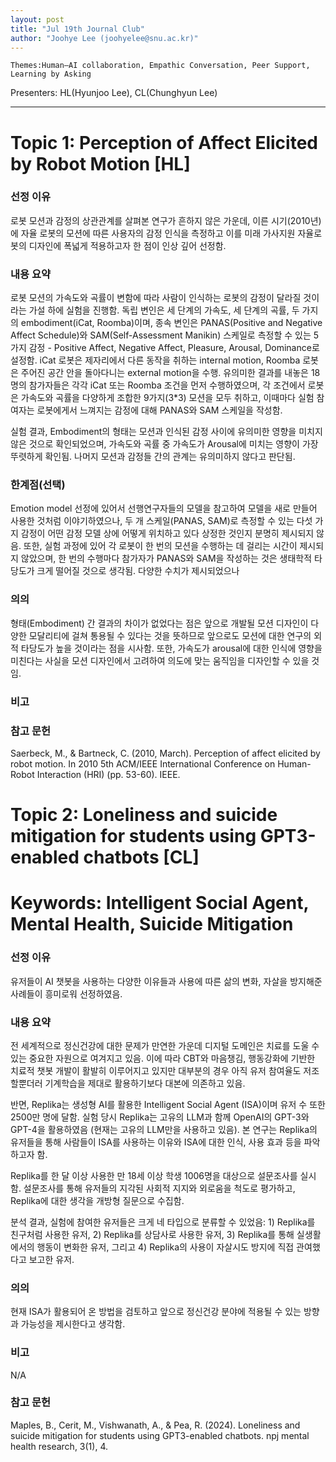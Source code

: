```yaml
---
layout: post
title: "Jul 19th Journal Club"
author: "Joohye Lee (joohyelee@snu.ac.kr)"
---
```


    Themes:Human–AI collaboration, Empathic Conversation, Peer Support, Learning by Asking

Presenters: HL(Hyunjoo Lee), CL(Chunghyun Lee) <br>

-----------------


# Topic 1: Perception of Affect Elicited by Robot Motion [HL]

### **선정 이유**

로봇 모션과 감정의 상관관계를 살펴본 연구가 흔하지 않은 가운데, 이른 시기(2010년)에 자율 로봇의 모션에 따른 사용자의 감정 인식을 측정하고 이를 미래 가사지원 자율로봇의 디자인에 폭넓게 적용하고자 한 점이 인상 깊어 선정함.

### **내용 요약**

로봇 모션의 가속도와 곡률이 변함에 따라 사람이 인식하는 로봇의 감정이 달라질 것이라는 가설 하에 실험을 진행함. 독립 변인은 세 단계의 가속도, 세 단계의 곡률, 두 가지의 embodiment(iCat, Roomba)이며, 종속 변인은 PANAS(Positive and Negative Affect Schedule)와 SAM(Self-Assessment Manikin) 스케일로 측정할 수 있는 5가지 감정 - Positive Affect, Negative Affect, Pleasure, Arousal, Dominance로 설정함. iCat 로봇은 제자리에서 다른 동작을 취하는 internal motion, Roomba 로봇은 주어진 공간 안을 돌아다니는 external motion을 수행. 유의미한 결과를 내놓은 18명의 참가자들은 각각 iCat 또는 Roomba 조건을 먼저 수행하였으며, 각 조건에서 로봇은 가속도와 곡률을 다양하게 조합한 9가지(3*3) 모션을 모두 취하고, 이때마다 실험 참여자는 로봇에게서 느껴지는 감정에 대해 PANAS와 SAM 스케일을 작성함.

실험 결과, Embodiment의 형태는 모션과 인식된 감정 사이에 유의미한 영향을 미치지 않은 것으로 확인되었으며, 가속도와 곡률 중 가속도가 Arousal에 미치는 영향이 가장 뚜렷하게 확인됨. 나머지 모션과 감정들 간의 관계는 유의미하지 않다고 판단됨.
   

### **한계점(선택)**

Emotion model 선정에 있어서 선행연구자들의 모델을 참고하여 모델을 새로 만들어 사용한 것처럼 이야기하였으나, 두 개 스케일(PANAS, SAM)로 측정할 수 있는 다섯 가지 감정이 어떤 감정 모델 상에 어떻게 위치하고 있다 상정한 것인지 분명히 제시되지 않음. 또한, 실험 과정에 있어 각 로봇이 한 번의 모션을 수행하는 데 걸리는 시간이 제시되지 않았으며, 한 번의 수행마다 참가자가 PANAS와 SAM을 작성하는 것은 생태학적 타당도가 크게 떨어질 것으로 생각됨. 다양한 수치가 제시되었으나 

### **의의**

형태(Embodiment) 간 결과의 차이가 없었다는 점은 앞으로 개발될 모션 디자인이 다양한 모달리티에 걸쳐 통용될 수 있다는 것을 뜻하므로 앞으로도 모션에 대한 연구의 외적 타당도가 높을 것이라는 점을 시사함. 또한, 가속도가 arousal에 대한 인식에 영향을 미친다는 사실을 모션 디자인에서 고려하여 의도에 맞는 움직임을 디자인할 수 있을 것임. 

### **비고**


### **참고 문헌**

Saerbeck, M., & Bartneck, C. (2010, March). Perception of affect elicited by robot motion. In 2010 5th ACM/IEEE International Conference on Human-Robot Interaction (HRI) (pp. 53-60). IEEE.



# Topic 2: Loneliness and suicide mitigation for students using GPT3-enabled chatbots [CL]

# Keywords: Intelligent Social Agent, Mental Health, Suicide Mitigation

### **선정 이유**

유저들이 AI 챗봇을 사용하는 다양한 이유들과 사용에 따른 삶의 변화, 자살을 방지해준 사례들이 흥미로워 선정하였음. 

### **내용 요약**


전 세계적으로 정신건강에 대한 문제가 만연한 가운데 디지털 도메인은 치료를 도울 수 있는 중요한 자원으로 여겨지고 있음. 이에 따라 CBT와 마음챙김, 행동강화에 기반한 치료적 챗봇 개발이 활발히 이루어지고 있지만 대부분의 경우 아직 유저 참여율도 저조할뿐더러 기계학습을 제대로 활용하기보다 대본에 의존하고 있음.

반면, Replika는 생성형 AI를 활용한 Intelligent Social Agent (ISA)이며 유저 수 또한 2500만 명에 달함. 실험 당시 Replika는 고유의 LLM과 함께 OpenAI의 GPT-3와 GPT-4을 활용하였음 (현재는 고유의 LLM만을 사용하고 있음). 본 연구는 Replika의 유저들을 통해 사람들이 ISA를 사용하는 이유와 ISA에 대한 인식, 사용 효과 등을 파악하고자 함. 

Replika를 한 달 이상 사용한 만 18세 이상 학생 1006명을 대상으로 설문조사를 실시함. 설문조사를 통해 유저들의 지각된 사회적 지지와 외로움을 척도로 평가하고, Replika에 대한 생각을 개방형 질문으로 수집함. 

분석 결과, 실험에 참여한 유저들은 크게 네 타입으로 분류할 수 있었음: 1) Replika를 친구처럼 사용한 유저, 2) Replika를 상담사로 사용한 유저, 3) Replika를 통해 실생활에서의 행동이 변화한 유저, 그리고 4) Replika의 사용이 자살시도 방지에 직접 관여했다고 보고한 유저.

### **의의**

현재 ISA가 활용되어 온 방법을 검토하고 앞으로 정신건강 분야에 적용될 수 있는 방향과 가능성을 제시한다고 생각함. 

### **비고**

N/A

### **참고 문헌**

Maples, B., Cerit, M., Vishwanath, A., & Pea, R. (2024). Loneliness and suicide mitigation for students using GPT3-enabled chatbots. npj mental health research, 3(1), 4.





